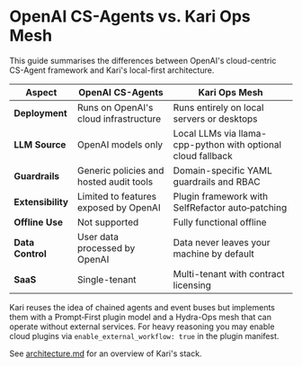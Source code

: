 # OpenAI CS-Agents vs. Kari Ops Mesh

This guide summarises the differences between OpenAI's cloud-centric CS-Agent framework and Kari's local-first architecture.

| Aspect | OpenAI CS-Agents | Kari Ops Mesh |
|-------|------------------|--------------|
| **Deployment** | Runs on OpenAI's cloud infrastructure | Runs entirely on local servers or desktops |
| **LLM Source** | OpenAI models only | Local LLMs via llama-cpp-python with optional cloud fallback |
| **Guardrails** | Generic policies and hosted audit tools | Domain-specific YAML guardrails and RBAC |
| **Extensibility** | Limited to features exposed by OpenAI | Plugin framework with SelfRefactor auto‑patching |
| **Offline Use** | Not supported | Fully functional offline |
| **Data Control** | User data processed by OpenAI | Data never leaves your machine by default |
| **SaaS** | Single-tenant | Multi-tenant with contract licensing |

Kari reuses the idea of chained agents and event buses but implements them with a Prompt‑First plugin model and a Hydra-Ops mesh that can operate without external services. For heavy reasoning you may enable cloud plugins via `enable_external_workflow: true` in the plugin manifest.

See [architecture.md](architecture.md) for an overview of Kari's stack.
